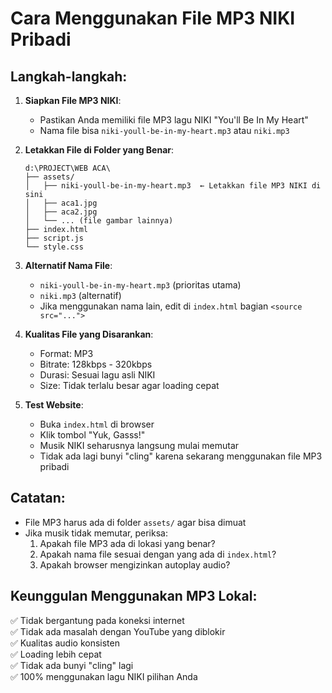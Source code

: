 # Cara Menggunakan File MP3 NIKI Pribadi

## Langkah-langkah:

1. **Siapkan File MP3 NIKI**:
   - Pastikan Anda memiliki file MP3 lagu NIKI "You'll Be In My Heart"
   - Nama file bisa `niki-youll-be-in-my-heart.mp3` atau `niki.mp3`

2. **Letakkan File di Folder yang Benar**:
   ```
   d:\PROJECT\WEB ACA\
   ├── assets/
   │   ├── niki-youll-be-in-my-heart.mp3  ← Letakkan file MP3 NIKI di sini
   │   ├── aca1.jpg
   │   ├── aca2.jpg
   │   └── ... (file gambar lainnya)
   ├── index.html
   ├── script.js
   └── style.css
   ```

3. **Alternatif Nama File**:
   - `niki-youll-be-in-my-heart.mp3` (prioritas utama)
   - `niki.mp3` (alternatif)
   - Jika menggunakan nama lain, edit di `index.html` bagian `<source src="...">`

4. **Kualitas File yang Disarankan**:
   - Format: MP3
   - Bitrate: 128kbps - 320kbps
   - Durasi: Sesuai lagu asli NIKI
   - Size: Tidak terlalu besar agar loading cepat

5. **Test Website**:
   - Buka `index.html` di browser
   - Klik tombol "Yuk, Gasss!" 
   - Musik NIKI seharusnya langsung mulai memutar
   - Tidak ada lagi bunyi "cling" karena sekarang menggunakan file MP3 pribadi

## Catatan:
- File MP3 harus ada di folder `assets/` agar bisa dimuat
- Jika musik tidak memutar, periksa:
  1. Apakah file MP3 ada di lokasi yang benar?
  2. Apakah nama file sesuai dengan yang ada di `index.html`?
  3. Apakah browser mengizinkan autoplay audio?

## Keunggulan Menggunakan MP3 Lokal:
✅ Tidak bergantung pada koneksi internet  
✅ Tidak ada masalah dengan YouTube yang diblokir  
✅ Kualitas audio konsisten  
✅ Loading lebih cepat  
✅ Tidak ada bunyi "cling" lagi  
✅ 100% menggunakan lagu NIKI pilihan Anda  
